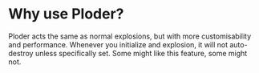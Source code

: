 # Why use Ploder?
Ploder acts the same as normal explosions, but with more customisability and performance.
Whenever you initialize and explosion, it will not auto-destroy unless specifically set. Some might like this feature, some might not.